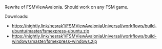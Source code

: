 Rewrite of FSMViewAvalonia. Should work on any FSM game.

Downloads:

- https://nightly.link/nesrak1/FSMViewAvaloniaUniversal/workflows/build-ubuntu/master/fsmexpress-ubuntu.zip
- https://nightly.link/nesrak1/FSMViewAvaloniaUniversal/workflows/build-windows/master/fsmexpress-windows.zip